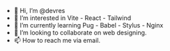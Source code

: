- 👋 Hi, I’m @devres
- 👀 I’m interested in Vite - React - Tailwind
- 🌱 I’m currently learning Pug - Babel - Stylus - Nginx
- 💞️ I’m looking to collaborate on web designing.
- 📫 How to reach me via email.

<!---
closeresty/closeresty is a ✨ special ✨ repository because its `README.md` (this file) appears on your GitHub profile.
You can click the Preview link to take a look at your changes.
--->
